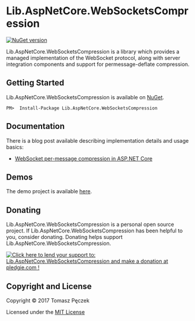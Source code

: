 # Lib.AspNetCore.WebSocketsCompression
[![NuGet version](https://badge.fury.io/nu/Lib.AspNetCore.WebSocketsCompression.svg)](http://badge.fury.io/nu/Lib.AspNetCore.WebSocketsCompression)

Lib.AspNetCore.WebSocketsCompression is a library which provides a managed implementation of the WebSocket protocol, along with server integration components and support for permessage-deflate compression.

## Getting Started

Lib.AspNetCore.WebSocketsCompression is available on [NuGet](https://www.nuget.org/packages/Lib.AspNetCore.WebSocketsCompression/).

```
PM>  Install-Package Lib.AspNetCore.WebSocketsCompression
```

## Documentation

There is a blog post available describing implementation details and usage basics:

- [WebSocket per-message compression in ASP.NET Core](https://www.tpeczek.com/2017/07/websocket-per-message-compression-in.html)

## Demos

The demo project is available [here](https://github.com/tpeczek/Demo.AspNetCore.WebSockets).

## Donating

Lib.AspNetCore.WebSocketsCompression is a personal open source project. If Lib.AspNetCore.WebSocketsCompression has been helpful to you, consider donating. Donating helps support Lib.AspNetCore.WebSocketsCompression.

<a href='https://pledgie.com/campaigns/33551'><img alt='Click here to lend your support to: Lib.AspNetCore.WebSocketsCompression and make a donation at pledgie.com !' src='https://pledgie.com/campaigns/33551.png?skin_name=chrome' border='0' ></a>

## Copyright and License

Copyright © 2017 Tomasz Pęczek

Licensed under the [MIT License](https://github.com/tpeczek/Lib.AspNetCore.WebSocketsCompression/blob/master/LICENSE.md)
